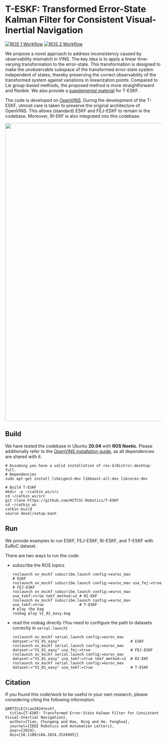 
# T-ESKF: Transformed Error-State Kalman Filter for Consistent Visual-Inertial Navigation

[![ROS 1 Workflow](https://github.com/HITCSC/T-ESKF/actions/workflows/build_ros1.yml/badge.svg)](https://github.com/HITCSC/T-ESKF/actions/workflows/build_ros1.yml) [![ROS 2 Workflow](https://github.com/HITCSC/T-ESKF/actions/workflows/build_ros2.yml/badge.svg)](https://github.com/HITCSC/T-ESKF/actions/workflows/build_ros2.yml) 

We propose a novel approach to address inconsistency caused by observability mismatch in VINS. The key idea is to apply a linear time-varying transformation to the error-state. This transformation is designed to make the unobservable subspace of the transformed error-state system independent of states, thereby preserving the correct observability of the transformed system against variations in linearization points. Compared to Lie group-based methods, the proposed method is more straightforward and flexible. We also provide a  [supplemental material](./teskf_doc/Supplementary_Material.pdf) for T-ESKF.

The code is developed on [OpenVINS](https://docs.openvins.com/index.html). During the development of the T-ESKF, utmost care is taken to preserve the original architecture of OpenVINS. This allows (standard) ESKF and FEJ-ESKF to remain in the codebase. Moreover, RI-EKF is also integrated into this codebase.

<div align=center><img src="./teskf_doc/exp08.gif" width="960"></div>

## Build 
We have tested the codebase in Ubuntu **20.04** with **ROS Noetic**. 
Please additionally refer to the [OpenVINS installation guide](https://docs.openvins.com/gs-installing.html), as all dependencies are shared with it.
```
# Assuming you have a valid installation of ros-$(Distro)-desktop-full.
# Dependencies
sudo apt-get install libeigen3-dev libboost-all-dev libceres-dev

# Build T-ESKF
mkdir -p ~/catkin_ws/src  
cd ~/catkin_ws/src 
git clone https://github.com/HITCSC-Robotics/T-ESKF 
cd ~/catkin_ws
catkin build 
source devel/setup.bash
```
## Run 
We provide examples to run ESKF, FEJ-ESKF, RI-ESKF, and T-ESKF with EuRoC dataset.  

There are two ways to run the code:
- subscribe the ROS topics 
    ```
    roslaunch ov_msckf subscribe.launch config:=euroc_mav                               # ESKF 
    roslaunch ov_msckf subscribe.launch config:=euroc_mav use_fej:=true                 # FEJ-ESKF 
    roslaunch ov_msckf subscribe.launch config:=euroc_mav use_tekf:=true tekf_method:=2 # RI-EKF 
    roslaunch ov_msckf subscribe.launch config:=euroc_mav use_tekf:=true                # T-ESKF 
    # play the bag
    rosbag play V1_01_easy.bag 
    ```

- read the rosbag directly (You need to configure the path to datasets correctly in `serial.launch`)
    ```
    roslaunch ov_msckf serial.launch config:=euroc_mav dataset:="V1_01_easy"                                # ESKF 
    roslaunch ov_msckf serial.launch config:=euroc_mav dataset:="V1_01_easy" use_fej:=true                  # FEJ-ESKF 
    roslaunch ov_msckf serial.launch config:=euroc_mav dataset:="V1_01_easy" use_tekf:=true tekf_method:=2  # RI-EKF 
    roslaunch ov_msckf serial.launch config:=euroc_mav dataset:="V1_01_easy" use_tekf:=true                 # T-ESKF 
    ```

## Citation
If you found this code/work to be useful in your own research, please considering citing the following information.
```
@ARTICLE{tian2024teskf,
  title={T-ESKF: Transformed Error-State Kalman Filter for Consistent Visual-Inertial Navigation}, 
  author={Tian, Chungeng and Hao, Ning and He, Fenghua},
  journal={IEEE Robotics and Automation Letters}, 
  year={2024},
  doi={10.1109/LRA.2024.3524905}}
```